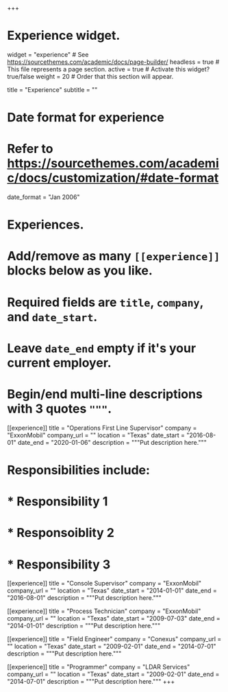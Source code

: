 +++
# Experience widget.
widget = "experience"  # See https://sourcethemes.com/academic/docs/page-builder/
headless = true  # This file represents a page section.
active = true  # Activate this widget? true/false
weight = 20  # Order that this section will appear.

title = "Experience"
subtitle = ""

# Date format for experience
#   Refer to https://sourcethemes.com/academic/docs/customization/#date-format
date_format = "Jan 2006"

# Experiences.
#   Add/remove as many `[[experience]]` blocks below as you like.
#   Required fields are `title`, `company`, and `date_start`.
#   Leave `date_end` empty if it's your current employer.
#   Begin/end multi-line descriptions with 3 quotes `"""`.
[[experience]]
  title = "Operations First Line Supervisor"
  company = "ExxonMobil"
  company_url = ""
  location = "Texas"
  date_start = "2016-08-01"
  date_end = "2020-01-06"
  description = """Put description here."""
#  Responsibilities include:
 
#  * Responsibility 1
#  * Responsoiblity 2
#  * Responsibility 3

[[experience]]
  title = "Console Supervisor"
  company = "ExxonMobil"
  company_url = ""
  location = "Texas"
  date_start = "2014-01-01"
  date_end = "2016-08-01"
  description = """Put description here."""

[[experience]]
  title = "Process Technician"
  company = "ExxonMobil"
  company_url = ""
  location = "Texas"
  date_start = "2009-07-03"
  date_end = "2014-01-01"
  description = """Put description here."""

[[experience]]
  title = "Field Engineer"
  company = "Conexus"
  company_url = ""
  location = "Texas"
  date_start = "2009-02-01"
  date_end = "2014-07-01"
  description = """Put description here."""

[[experience]]
  title = "Programmer"
  company = "LDAR Services"
  company_url = ""
  location = "Texas"
  date_start = "2009-02-01"
  date_end = "2014-07-01"
  description = """Put description here."""
+++